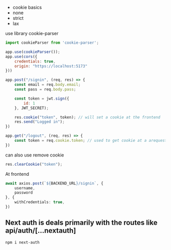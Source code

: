 - cookie basics
- none
- strict
- lax

use library cookie-parser 

```js
import cookieParser from 'cookie-parser';

app.use(cookieParser()); 
app.use(cors({
    credentials: true,
    origin: "https://localhost:5173"
}))

app.post("/signin", (req, res) => {
    const email = req.body.email;
    const pass = req.body.pass;

    const token = jwt.sign({
        id: 1
    }, JWT_SECRET);

    res.cookie("token", token); // will set a cookie at the frontend
    res.send("Logged in");
})

app.get("/logout", (req, res) => {
    const token = req.cookie.token; // used to get cookie at a arequest
})
```
can also use remove cookie

```ts
res.clearCookie("token");
```

At frontend

```ts
await axios.post(`${BACKEND_URL}/signin`, {
    username,
    password
}, {
    withCredentials: true,
})
```


## Next auth is deals primarily with the routes like api/auth/[...nextauth]
```bash
npm i next-auth
```